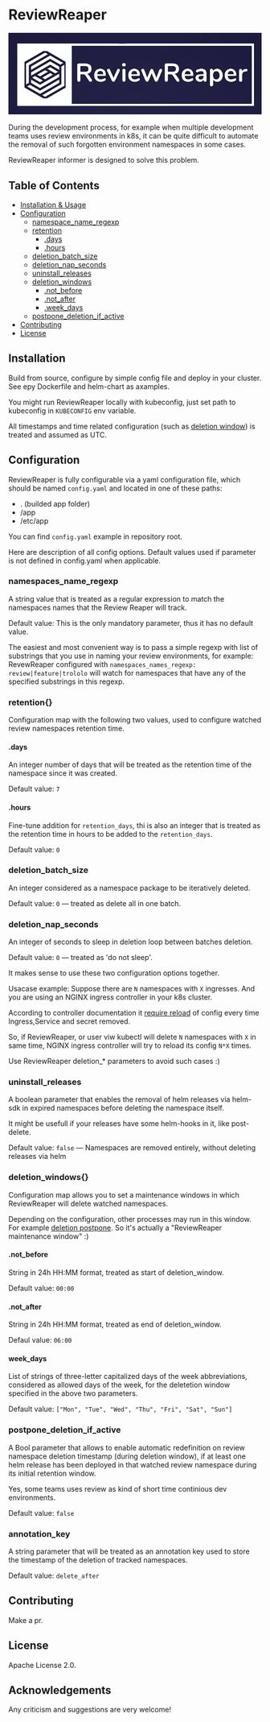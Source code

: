 # ReviewReaper

![banner_image](img/banner.png)

During the development process, for example when multiple development teams uses review environments in k8s, it can be quite difficult to automate the removal of such forgotten environment namespaces in some cases.

ReviewReaper informer is designed to solve this problem.

## Table of Contents

- [Installation & Usage](#installation)
- [Configuration](#configuration)
  - [namespace_name_regexp](#namespace_name_regexp)
  - [retention](#retention)
    - [.days](#days)
    - [.hours](#hours)
  - [deletion_batch_size](#deletion_batch_size)
  - [deletion_nap_seconds](#deletion_nap_seconds)
  - [uninstall_releases](#uninstall_releases)
  - [deletion_windows](#deletion_windows)
    - [.not_before](#not_before)
    - [.not_after](#not_after)
    - [.week_days](#week_days)
  - [postpone_deletion_if_active](#postpone_deletion_if_active)
- [Contributing](#contributing)
- [License](#license)

## Installation

Build from source, configure by simple config file and deploy in your cluster. See еру Dockerfile and helm-chart as axamples.

You might run ReviewReaper locally with kubeconfig, just set path to kubeconfig in `KUBECONFIG` env variable.

All timestamps and time related configuration (such as [deletion window](#deletion_windows{})) is treated and assumed as UTC.

## Configuration

ReviewReaper is fully configurable via a yaml configuration file, which should be named `config.yaml` and located in one of these paths:

- . (builded app folder)
- /app
- /etc/app

You can find `config.yaml` example in repository root.

Here are description of all config options. Default values used if parameter is not defined in config.yaml when applicable.

### namespaces_name_regexp

A string value that is treated as a regular expression to match the namespaces names that the Review Reaper will track.

Default value: This is the only mandatory parameter, thus it has no default value.

The easiest and most convenient way is to pass a simple regexp with list of substrings that you use in naming your review environments, for example:
RevewReaper configured with `namespaces_names_regexp: review|feature|trololo` will watch for namespaces that have any of the specified substrings in this regexp.

### retention{}

Configuration map with the following two values, used to configure watched review namespaces retention time.

#### .days

An integer number of days that will be treated as the retention time of the namespace since it was created.

Default value: `7`

#### .hours

Fine-tune addition for `retention_days`, thi is also an integer that is treated as the retention time in hours to be added to the `retention_days`.

Default value: `0`

### deletion_batch_size

An integer considered as a namespace package to be iteratively deleted.

Default value: `0` — treated as delete all in one batch.

### deletion_nap_seconds

An integer of seconds to sleep in deletion loop between batches deletion.

Default value: `0` — treated as 'do not sleep'.

It makes sense to use these two configuration options together.

Usacase example: Suppose there are `N` namespaces with `X` ingresses. And you are using an NGINX ingress controller in your k8s cluster.

According to controller documentation it [require reload](https://kubernetes.github.io/ingress-nginx/how-it-works/#when-a-reload-is-required) of config every time Ingress,Service and secret removed.

So, if ReviewReaper, or user viw kubectl will delete `N` namespaces with `X` in same time, NGINX ingress controller will try to reload its config `N*X` times.

Use ReviewReaper deletion_* parameters to avoid such cases :)

### uninstall_releases

A boolean parameter that enables the removal of helm releases via helm-sdk in expired namespaces before deleting the namespace itself.

It might be usefull if your releases have some helm-hooks in it, like post-delete.

Default value: `false` — Namespaces are removed entirely, without deleting releases via helm


### deletion_windows{}

Configuration map allows you to set a maintenance windows in which ReviewReaper will delete watched namespaces.

Depending on the configuration, other processes may run in this window. For example [deletion postpone](#postpone_deletion_if_active). So it's actually a "ReviewReaper maintenance window" :)

#### .not_before

String in 24h HH:MM format, treated as start of deletion_window.

Default value: `00:00`

#### .not_after

String in 24h HH:MM format, treated as end of deletion_window.

Defaul value: `06:00`

#### week_days

List of strings of three-letter capitalized days of the week abbreviations, considered as allowed days of the week, for the deletetion window specified in the above two parameters.

Default value: `["Mon", "Tue", "Wed", "Thu", "Fri", "Sat", "Sun"]`


### postpone_deletion_if_active

A Bool parameter that allows to enable automatic redefinition on review namespace deletion timestamp (during deletion window), if at least one helm release has been deployed in that watched review namespace during its initial retention window.

Yes, some teams uses review as kind of short time continious dev environments.

Default value: `false`

### annotation_key

A string parameter that will be treated as an annotation key used to store the timestamp of the deletion of tracked namespaces.

Default value: `delete_after`


## Contributing

Make a pr.

## License

Apache License 2.0.

## Acknowledgements

Any criticism and suggestions are very welcome!
